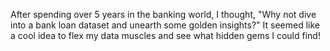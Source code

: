 After spending over 5 years in the banking world, I thought, "Why not dive into a bank loan dataset and unearth some golden insights?" It seemed like a cool idea to flex my data muscles and see what hidden gems I could find!

